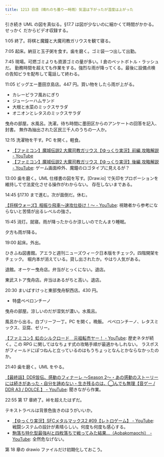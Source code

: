 ```yaml
---
title: 1213 日目（晴れのち曇り一時雨）気温は下がったが湿度は上がった
---
```


引き続き UML の図を真似る。§17.7 は図が少ないのに細かくて時間がかかる。せっかく
だからビデオ収録する。

<blockquote class="twitter-tweet"
  data-conversation="none"
  data-media-max-width="480" data-theme="dark" data-align="center">
<a href="https://twitter.com/showa_yojyo/status/1693654912687800563"></a>
</blockquote>

1:05 終了。将棋と魔鐘と大魔司教ガリウスを観て寝る。

7:05 起床。納豆と玉子粥を食す。歯を磨く。ゴミ袋一つ出して出勤。

7:45 現場。可燃ゴミよりも資源ゴミの量が多い。I 倉のペットボトル・ラッシュだ。
勤務時間を超えても作業をする。強烈な雨が降ってくる。最後に設備点検の告知ビラを配布して電話して終わる。

11:05 ビッグエー墨田京島店。447 円。買い物をしたら雨が上がる。

* カレーピラフ風おにぎり
* ジューシーハムサンド
* 大根と水菜のミックスサラダ
* オニオンとレタスのミックスサラダ

曳舟の部屋。水風呂。洗濯。待ち時間に墨田区からのアンケートの回答を記入、封書。
無作為抽出された区民三千人のうちの一人か。

12:15 洗濯物を干す。PC を開く。軽食。

* [【ファミコン】魔城伝説2 大魔司教ガリウス【ゆっくり実況】前編 攻略解説 - YouTube](https://www.youtube.com/watch?v=pBQeVUJnLz4)
* [【ファミコン】魔城伝説2 大魔司教ガリウス【ゆっくり実況】後編 攻略解説 - YouTube](https://www.youtube.com/watch?v=lcuQAG-sa-U):
  ゲーム画面枠外、魔鐘のロゴタイプに見えるが？

13:00 歯を磨く。UML 仕様書の図を写す。[Draw.io] で矢印をプロポーションを維持して寸法変化させる操作がわからない。
存在しないまである。

14:45 §17.10 まで進む。次が面倒だ。休む。

[【将棋ウォーズ】相振り飛車～速攻仕掛け！～ - YouTube](https://www.youtube.com/watch?v=spS9qO_EPds):
視聴者から参考にならないと苦情が出るレベルの強さ。

15:45 消灯。就寝。雨が降ったからか涼しいのでたんまり睡眠。

夕方も雨が降る。

19:00 起床。外出。

ひきふね図書館。アエラと週刊ニューズウィーク日本版をチェック。四階開架をチェック。
堀内本が消えている。貸し出されたか。やはり人気がある。

退館。オーケー曳舟店。弁当がとっくにない。退店。

東武ストア曳舟店。弁当はあるがちと高い。退店。

20:30 まいばすけっと東部曳舟駅西店。430 円。

* 特盛ペペロンチーノ

曳舟の部屋。涼しいのだが湿気が濃い。水風呂。

風呂から出る。白ブリーフ一丁。PC を開く。晩飯。
ペペロンチーノ、レタスミックス、豆腐、ゼリー。

[【ファミコン】虹のシルクロード　元祖転売ヤー！ - YouTube](https://www.youtube.com/watch?v=44UhnbuSpgU):
歴史ネタが続く。この RPG に関してはなちょす式の攻略手順が最適かもしれない。
ラスボスがフィールドにぽつねんと立っているのはもうちょっとなんとかならなかったのか。

21:40 歯を磨く。UML をやる。

[【最終話】DDR皆伝、感動のフィナーレ ～Season 2～・あの感動のストーリーには続きがあった・自分を諦めない・生き残るのは、◯んでも無理【音ゲー / DDR A3 / DOLCE.】 - YouTube](https://www.youtube.com/watch?v=I0gswSMwJ04):
聞きながら作業。

22:55 第 17 章終了。峠を超えたはずだ。

<object type="image/svg+xml" data="{{ '/assets/images/20230822-uml.svg' | relative_url }}"></object>

テキストラベルは背景色抜きのほうがいいか。

* [【ゆっくり実況】SFCメタルマックス2 #09【レトロゲーム】 - YouTube](https://www.youtube.com/watch?v=cqMqxf_J2cY):
  戦闘システムの設計が素晴らしい。何度も何度も感心する。
* [駒落ち特化型最強AIと四枚落ちで戦ってみた結果…（Aobakomaochi） - YouTube](https://www.youtube.com/watch?v=WQ4ikxnsu-Y):
  全然危なげない。

第 18 章の drawio ファイルだけ初期化しておこう。
